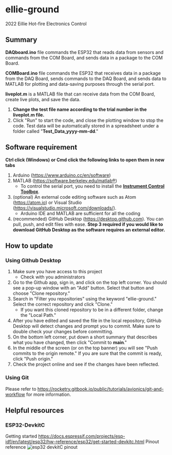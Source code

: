 # ellie-ground
2022 Eillie Hot-fire Electronics Control

## Summary
**DAQboard.ino** file commands the ESP32 that reads data from sensors and commands from the COM Board, and sends data in a package to the COM Board.

**COMBoard.ino** file commands the ESP32 that receives data in a package from the DAQ  Board, sends commands to the DAQ Board, and sends data to MATLAB for plotting and data-saving purposes through the serial port.

**liveplot.m** is a MATLAB file that can receive data from the COM Board, create live plots, and save the data.
  1. **Change the test file name according to the trial number in the liveplot.m file.**
  2. Click "Run" to start the code, and close the plotting window to stop the code. Test data will be automatically stored in a spreadsheet under a folder called "**Test_Data_yyyy-mm-dd**."

## Software requirement
**Ctrl click (Windows) or Cmd click the following links to open them in new tabs**
1. Arduino (https://www.arduino.cc/en/software)
2. MATLAB (https://software.berkeley.edu/matlab®)
    - To control the serial port, you need to install the [**Instrument Control Toolbox**](https://www.mathworks.com/products/instrument.html).
3. (optional) An external code editing software such as Atom (https://atom.io) or Visual Studio (https://visualstudio.microsoft.com/downloads/).
    - Arduino IDE and MATLAB are sufficient for all the coding
4. (recommended) GitHub Desktop (https://desktop.github.com). You can pull, push, and edit files with ease. **Step 3 required if you would like to download GitHub Desktop as the software requires an external editor.**

## How to update
### Using Github Desktop
1. Make sure you have access to this project
    - Check with you administrators
2. Go to the Github app, sign in, and click on the top left corner. You should see a pop-up window with an "Add" button. Select that button and choose "Clone repository."
3. Search in "Filter you repositories" using the keyword "ellie-ground." Select the correct repository and click "Clone."
    - If you want this cloned repository to be in a different folder, change the "Local Path."
4. After you have edited and saved the file in the local repository, GitHub Desktop will detect changes and prompt you to commit. Make sure to double check your changes before committing.
5. On the bottom left corner, put down a short summary that describes what you have changed, then click "Commit to **main**."
6. In the middle of the screen (or on the top banner) you will see "Push commits to the origin remote." If you are sure that the commit is ready, click "Push origin."
6. Check the project online and see if the changes have been reflected.

### Using Git
Please refer to https://rocketry.gitbook.io/public/tutorials/avionics/git-and-workflow for more information.

## Helpful resources
### ESP32-DevkitC
Getting started
https://docs.espressif.com/projects/esp-idf/en/latest/esp32/hw-reference/esp32/get-started-devkitc.html
Pinout reference
![esp32 devkitC pinout](https://github.com/calstar/ellie-ground/blob/main/Misc_resources/esp32-devkitC-v4-pinout.png?raw=true "ESP32 DevkitC Pinout")
